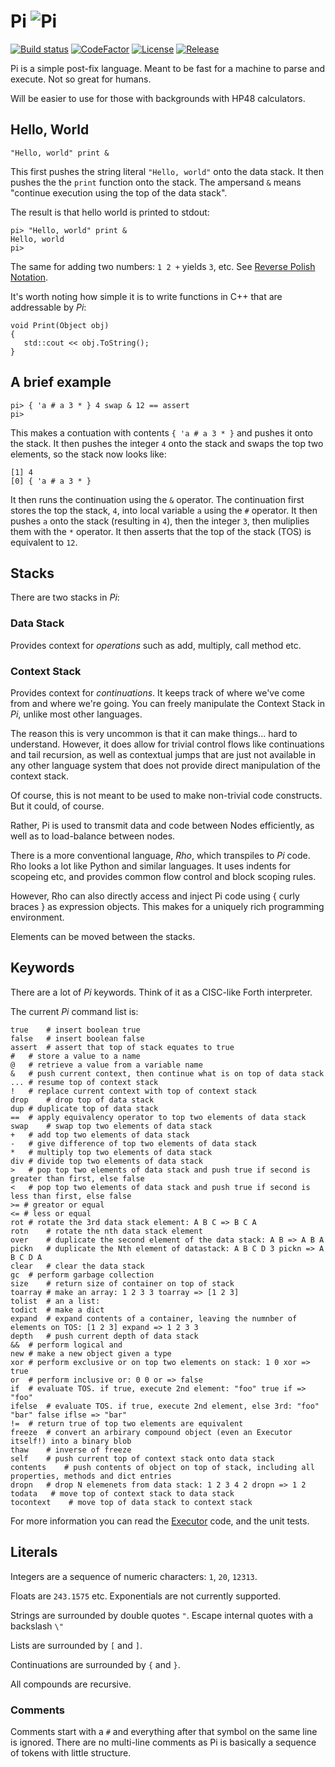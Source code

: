 # Pi ![Pi](/Images/Pi.png)
[![Build status](https://ci.appveyor.com/api/projects/status/github/cschladetsch/kai/Source/Library/Language/Pi/?svg=true)](https://ci.appveyor.com/project/cschladetsch/kai)
[![CodeFactor](https://www.codefactor.io/repository/github/cschladetsch/kai/badge)](https://www.codefactor.io/repository/github/cschladetsch/kai/Source/Library/Language/Pi/)
[![License](https://img.shields.io/github/license/cschladetsch/flow.svg?label=License&maxAge=86400)](./LICENSE.txt)
[![Release](https://img.shields.io/github/release/cschladetsch/flow.svg?label=Release&maxAge=60)](https://github.com/cschladetsch/kai/releases/latest)

Pi is a simple post-fix language. Meant to be fast for a machine to parse and execute. Not so great for humans.

Will be easier to use for those with backgrounds with HP48 calculators.

## Hello, World

`"Hello, world" print &`

This first pushes the string literal `"Hello, world"` onto the data stack. It then pushes the the `print` function onto the stack. The ampersand `&` means "continue execution using the top of the data stack".

The result is that hello world is printed to stdout:

```
pi> "Hello, world" print &
Hello, world
pi>
```

The same for adding two numbers: `1 2 +` yields `3`, etc. See [Reverse Polish Notation](https://en.wikipedia.org/wiki/Reverse_Polish_notation).

It's worth noting how simple it is to write functions in C++ that are addressable by _Pi_:

```
void Print(Object obj)
{
   std::cout << obj.ToString();
}
```

## A brief example
```
pi> { 'a # a 3 * } 4 swap & 12 == assert
pi>
```

This makes a contuation with contents `{ 'a # a 3 * }` and pushes it onto the stack. It then pushes the integer `4` onto the stack and swaps the top two elements, so the stack now looks like:

```
[1] 4
[0] { 'a # a 3 * }
```

It then runs the continuation using the `&` operator. The continuation first stores the top the stack, `4`, into local variable `a` using the `#` operator. It then pushes `a` onto the stack (resulting in `4`), then the integer `3`, then muliplies them with the `*` operator. It then asserts that the top of the stack (TOS) is equivalent to `12`.

## Stacks
There are two stacks in _Pi_:

### Data Stack
Provides context for *operations* such as add, multiply, call method etc.

### Context Stack
Provides context for *continuations*. It keeps track of where we've come from and where we're going. You can freely manipulate the Context Stack in _Pi_, unlike most other languages.

The reason this is very uncommon is that it can make things... hard to understand. However, it does allow for trivial control flows like continuations and tail recursion, as well as contextual jumps that are just not available in any other language system that does not provide direct manipulation of the context stack.

Of course, this is not meant to be used to make non-trivial code constructs. But it could, of course.

Rather, Pi is used to transmit data and code between Nodes efficiently, as well as to load-balance between nodes. 

There is a more conventional language, _Rho_, which transpiles to _Pi_ code. Rho looks a lot like Python and similar languages. It uses indents for scopeing etc, and provides common flow control and block scoping rules.

However, Rho can also directly access and inject Pi code using { curly braces } as expression objects. This makes for a uniquely rich programming environment.

Elements can be moved between the stacks.

## Keywords
There are a lot of _Pi_ keywords. Think of it as a CISC-like Forth interpreter.

The current _Pi_ command list is:

```
true	# insert boolean true
false	# insert boolean false
assert	# assert that top of stack equates to true
#	# store a value to a name
@	# retrieve a value from a variable name
&	# push current context, then continue what is on top of data stack
...	# resume top of context stack
!	# replace current context with top of context stack
drop	# drop top of data stack
dup	# duplicate top of data stack
==	# apply equivalency operator to top two elements of data stack
swap	# swap top two elements of data stack
+	# add top two elements of data stack
-	# give difference of top two elements of data stack
*	# multiply top two elements of data stack
div	# divide top two elements of data stack
>	# pop top two elements of data stack and push true if second is greater than first, else false
<	# pop top two elements of data stack and push true if second is less than first, else false
>= # greator or equal
<= # less or equal
rot	# rotate the 3rd data stack element: A B C => B C A
rotn	# rotate the nth data stack element
over	# duplicate the second element of the data stack: A B => A B A
pickn	# duplicate the Nth element of datastack: A B C D 3 pickn => A B C D A
clear	# clear the data stack
gc	# perform garbage collection
size	# return size of container on top of stack
toarray	# make an array: 1 2 3 3 toarray => [1 2 3]
tolist	# an a list: 
todict	# make a dict
expand	# expand contents of a container, leaving the numnber of elements on TOS: [1 2 3] expand => 1 2 3 3
depth	# push current depth of data stack
&&	# perform logical and
new	# make a new object given a type 
xor	# perform exclusive or on top two elements on stack: 1 0 xor => true
or	# perform inclusive or: 0 0 or => false
if	# evaluate TOS. if true, execute 2nd element: "foo" true if => "foo"
ifelse	# evaluate TOS. if true, execute 2nd element, else 3rd: "foo" "bar" false iflse => "bar"
!=	# return true of top two elements are equivalent
freeze	# convert an arbirary compound object (even an Executor itself!) into a binary blob
thaw	# inverse of freeze
self	# push current top of context stack onto data stack
contents	# push contents of object on top of stack, including all properties, methods and dict entries
dropn	# drop N elemenets from data stack: 1 2 3 4 2 dropn => 1 2
todata   # move top of context stack to data stack
tocontext    # move top of data stack to context stack
```

For more information you can read the [Executor](/Source/Library/Executor/Source/Executor.cpp) code, and the unit tests.

## Literals
Integers are a sequence of numeric characters: `1`, `20`, `12313`.

Floats are `243.1575` etc. Exponentials are not currently supported.

Strings are surrounded by double quotes `"`. Escape internal quotes with a backslash `\"`

Lists are surrounded by `[` and `]`.

Continuations are surrounded by `{` and `}`.

All compounds are recursive.

### Comments
Comments start with a `#` and everything after that symbol on the same line is ignored. There are no multi-line 
comments as Pi is basically a sequence of tokens with little structure.

